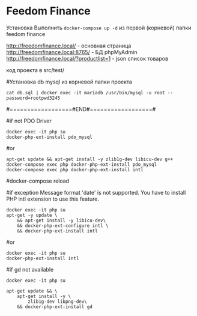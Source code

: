 # Feedom Finance

Установка
Выполнить ```docker-compose up -d``` из первой (корневой) папки feedom finance

http://freedomfinance.local/ - основная страница
http://freedomfinance.local:8765/ - БД phpMyAdmin
http://freedomfinance.local/?productlist=1 - json список товаров

код проекта в src/test/

#Установка db mysql из корневой папки проекта
```
cat db.sql | docker exec -it mariadb /usr/bin/mysql -u root --password=rootpwd3245
```
#==================#END#==================#

#if not PDO Driver
```
docker exec -it php su
docker-php-ext-install pdo_mysql
```
#or
```
apt-get update && apt-get install -y zlib1g-dev libicu-dev g++
docker-compose exec php docker-php-ext-install pdo_mysql
docker-compose exec php docker-php-ext-install intl
```
#docker-compose reload 

#if exception Message format 'date' is not supported. You have to install PHP intl extension to use this feature.
```
docker exec -it php su
apt-get -y update \
    && apt-get install -y libicu-dev\
    && docker-php-ext-configure intl \
    && docker-php-ext-install intl
```
#or 
```
docker exec -it php su
docker-php-ext-install intl
```
#if gd not available 
```
docker exec -it php su

apt-get update && \
    apt-get install -y \
        zlib1g-dev libpng-dev\
    && docker-php-ext-install gd
```